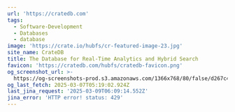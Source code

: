 ```yaml
---
url: 'https://cratedb.com'
tags:
  - Software-Development
  - Databases
  - database
image: 'https://crate.io/hubfs/cr-featured-image-23.jpg'
site_name: CrateDB
title: The Database for Real-Time Analytics and Hybrid Search
favicon: 'https://cratedb.com/hubfs/cratedb-favicon.png'
og_screenshot_url: >-
  https://og-screenshots-prod.s3.amazonaws.com/1366x768/80/false/d267c407ebe8b02462c66dc625810882c1d58d3dc31b185f0927fbfe4b949691.jpeg
og_last_fetch: 2025-03-07T05:19:02.924Z
last_jina_request: '2025-03-09T06:09:14.552Z'
jina_error: 'HTTP error! status: 429'
---
```


